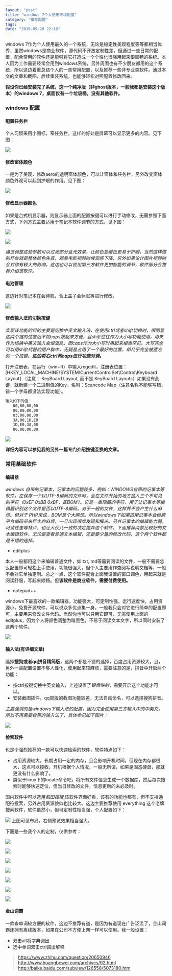 ```yaml
---
layout: "post"
title: "windows 7个人使用环境配置"
category: "推荐配置"
tags:  
date: "2016-09-20 22:18"
---
```


windows 7作为个人使用最久的一个系统，无论是稳定性美观程度等等都相当优秀，虽然windows是商业软件，源代码不开放定制性差，但通过一些日常的配置，配合常用的软件还是能够将它打造成一个个性化很强用起来恨顺畅的系统。本人因为工作需要经常会用到windows系统，另外周围也有不少朋友都用的这个系统，所以这边着重总结个人的一些常用配置，以及推荐一些非专业类软件。通过本文的文章和截图，后续重装系统，也能够轻松对照配置修改回来。

**假设你已经安装完了系统，这一个纯净版（非ghost版本，一般我都是安装这个版本）的windows 7，桌面仅有一个垃圾桶，没有其他软件。**

### windows 配置

#### 配置任务栏

个人习惯采用小图标，窄任务栏，这样的好处是屏幕可以显示更多的内容。见下图：

![](https://raw.githubusercontent.com/noparkinghere/noparkinghere.github.io/master/img/2016-09-20-windows-7%E4%B8%AA%E4%BA%BA%E4%BD%BF%E7%94%A8%E7%8E%AF%E5%A2%83%E9%85%8D%E7%BD%AE/1.png)

#### 修改窗体颜色

一是为了美观，修改aero的透明窗体颜色，可以让窗体和任务栏，另外改变窗体颜色外观可以起到护眼的作用。见下图：

![](https://raw.githubusercontent.com/noparkinghere/noparkinghere.github.io/master/img/2016-09-20-windows-7%E4%B8%AA%E4%BA%BA%E4%BD%BF%E7%94%A8%E7%8E%AF%E5%A2%83%E9%85%8D%E7%BD%AE/2.png)

#### 修改显示器颜色

如果是台式机显示器，则显示器上面的配置按键可以进行手动修改，无需参照下面方式，下列方式主要适用于笔记本软件调节的方式，见下图：

![](https://raw.githubusercontent.com/noparkinghere/noparkinghere.github.io/master/img/2016-09-20-windows-7%E4%B8%AA%E4%BA%BA%E4%BD%BF%E7%94%A8%E7%8E%AF%E5%A2%83%E9%85%8D%E7%BD%AE/3.png)

![](https://raw.githubusercontent.com/noparkinghere/noparkinghere.github.io/master/img/2016-09-20-windows-7%E4%B8%AA%E4%BA%BA%E4%BD%BF%E7%94%A8%E7%8E%AF%E5%A2%83%E9%85%8D%E7%BD%AE/4.png)

*通过调整这些参数可以过滤部分蓝光效果，让颜色显暖色更易于护眼，当然这样做的坏处就是整体颜色失真，观看电影视频时候观感下降，另外如果设计图片视频时会对你有较大的影响，这边也可以使用第三方软件更加智能的调节，软件部分会推荐介绍该软件。*

#### 电池管理

这边针对笔记本在会待机，合上盖子会休眠等进行修改。

![](https://raw.githubusercontent.com/noparkinghere/noparkinghere.github.io/master/img/2016-09-20-windows-7%E4%B8%AA%E4%BA%BA%E4%BD%BF%E7%94%A8%E7%8E%AF%E5%A2%83%E9%85%8D%E7%BD%AE/5.png)

#### 修改输入法的切换按键

*实现该功能的目的主要是切换中英文输入法，在使用ctrl或者shift切换时，很明显这两个键的位置远不如caps按起来方便，且shift往往作为大小写功能使用，用来作为切换中英文输入会恨混乱，而caps作为大小写时用起来相当罕见。大写完全可以用shift代替的用户群中，无疑是占用了一个最好的位置，却几乎完全被遗忘的一个按键。**这边将右ctrl和caps进行功能对调。***

打开注册表，在运行（win+R）中输入regedit，注册表位置：[HKEY_LOCAL_MACHINE\SYSTEM\CurrentControlSet\Control\Keyboard Layout]  （注意： KeyBoard Layout, 而不是 KeyBoard Layouts）如果没有此键，就新建一个二进制值的Key，名叫：Scancode Map（注意名称不能够写错，错一个字母都没法实现功能）。

```sh
输入如下的值：
　　00,00,00,00
　　00,00,00,00
　　03,00,00,00
　　3A,00,1D,E0
　　1D,E0,3A,00
　　00,00,00,00
```
![](https://raw.githubusercontent.com/noparkinghere/noparkinghere.github.io/master/img/2016-09-20-windows-7%E4%B8%AA%E4%BA%BA%E4%BD%BF%E7%94%A8%E7%8E%AF%E5%A2%83%E9%85%8D%E7%BD%AE/6.png)

**详细内容可以参见我的另外一篇专门介绍按键互换的文章。**

<!-- more -->


### 常用基础软件

#### 编辑器

*windows 自带的记事本，记事本的问题较多，例如：WINDOWS自带的记事本等软件，在保存一个以UTF-8编码的文件时，会在文件开始的地方插入三个不可见的字符（0xEF 0xBB 0xBF，即BOM）。它是一串隐藏的字符，用于让记事本等编辑器识别这个文件是否以UTF-8编码。对于一般的文件，这样并不会产生什么麻烦。但对于 PHP来说，BOM是个大麻烦。所以windows下如果适用记事本会给跨平台编码带来巨大的麻烦，一旦出现很难发现和解决。另外记事本的编辑能力弱，可读性差等特点，也让大伙儿一致的决定抛弃这个软件。下面推荐两款比较好的文本编辑软件，无论是查看普通文本编辑，还是要少量的修改代码，这个两个软件都是不错的选择。*

- editplus

本人一般都用这个来编辑普通文件，如.txt,.md等需要阅读的文件，一般不需要怎么配置即可轻松上手使用，功能很强大，但个人主要用作查阅写说明文档等，一般不会对它单独定制。总之一点，这个软件配合上面我设置的窗口调色，用起来就是阅读舒服，写起来顺畅。但**该软件是商业软件，需要付费使用。**

- notepad++

windows下最喜欢的一款编辑器，功能强大，可定制性强，运行速度快，占用资源小，免费开源软件，可以说众多优点集一身。一般我只会对它进行简单的配置即可，主要用来修改文件代码。当然你也可以只用它即可，无需使用上面的editplus，因为个人将颜色调整为暗黑色，不易于阅读文本文字，所以同时安装了这两个软件。

![](https://raw.githubusercontent.com/noparkinghere/noparkinghere.github.io/master/img/2016-09-20-windows-7%E4%B8%AA%E4%BA%BA%E4%BD%BF%E7%94%A8%E7%8E%AF%E5%A2%83%E9%85%8D%E7%BD%AE/7.png)


#### 输入法(有详细文章)

选择**搜狗或者qq拼音精简版**，这两个都是不错的选择，百度占用资源较大，且，另外一些配置设置不够人性化，使用起来较麻烦，需要注意的是，拼音中开启两个功能：
- 按ctrl按键切换中英文输入，上述设置了*键盘映射*，需要开启这个功能才可以。
- 安装截图插件，qq简版的截图功能较差，无法自动命名，可以选择搜狗拼音。

*主要强调的是windows下输入法的配置，因为完全使用第三方输入中的中英文，所以不再需要自带的输入法了，具体参见如下图片：*

![](https://raw.githubusercontent.com/noparkinghere/noparkinghere.github.io/master/img/2016-09-20-windows-7%E4%B8%AA%E4%BA%BA%E4%BD%BF%E7%94%A8%E7%8E%AF%E5%A2%83%E9%85%8D%E7%BD%AE/8.png)


#### 检索软件

也是个强烈推荐的一款可以快速检索的软件，软件特点如下：
- 占用资源较大，长期占用一定的内存，且会影响开机时间，但现在内存都很大，这点可以接收，开机根据个人情况，一般无所谓，如果是固态硬盘，那就更没有什么影响了。
- 类似于linux下的locate命令吧，将所有文件信息生成一个数据库，然后每次搜索时能够快速定位，但当日修改的文件，信息更新的未必及时。

国内软件中可以选用*稻田搜搜*,该软件界面好看，该有的功能也都有，但不支持通配符搜索，另外占用资源貌似也比较大。这边主要推荐使用 everything 这个老牌搜索软件，软件虽然小，但可定制性相当强，个人配置如下：

![](https://raw.githubusercontent.com/noparkinghere/noparkinghere.github.io/master/img/2016-09-20-windows-7%E4%B8%AA%E4%BA%BA%E4%BD%BF%E7%94%A8%E7%8E%AF%E5%A2%83%E9%85%8D%E7%BD%AE/e1.png)
上图可见布局，右侧预览效果相当强大。

下面是一些我个人的定制，仅供参考：

![](https://raw.githubusercontent.com/noparkinghere/noparkinghere.github.io/master/img/2016-09-20-windows-7%E4%B8%AA%E4%BA%BA%E4%BD%BF%E7%94%A8%E7%8E%AF%E5%A2%83%E9%85%8D%E7%BD%AE/e2.png)

![](https://raw.githubusercontent.com/noparkinghere/noparkinghere.github.io/master/img/2016-09-20-windows-7%E4%B8%AA%E4%BA%BA%E4%BD%BF%E7%94%A8%E7%8E%AF%E5%A2%83%E9%85%8D%E7%BD%AE/e3.png)

![](https://raw.githubusercontent.com/noparkinghere/noparkinghere.github.io/master/img/2016-09-20-windows-7%E4%B8%AA%E4%BA%BA%E4%BD%BF%E7%94%A8%E7%8E%AF%E5%A2%83%E9%85%8D%E7%BD%AE/e4.png)

![](https://raw.githubusercontent.com/noparkinghere/noparkinghere.github.io/master/img/2016-09-20-windows-7%E4%B8%AA%E4%BA%BA%E4%BD%BF%E7%94%A8%E7%8E%AF%E5%A2%83%E9%85%8D%E7%BD%AE/e5.png)

![](https://raw.githubusercontent.com/noparkinghere/noparkinghere.github.io/master/img/2016-09-20-windows-7%E4%B8%AA%E4%BA%BA%E4%BD%BF%E7%94%A8%E7%8E%AF%E5%A2%83%E9%85%8D%E7%BD%AE/e6.png)

![](https://raw.githubusercontent.com/noparkinghere/noparkinghere.github.io/master/img/2016-09-20-windows-7%E4%B8%AA%E4%BA%BA%E4%BD%BF%E7%94%A8%E7%8E%AF%E5%A2%83%E9%85%8D%E7%BD%AE/e7.png)

![](https://raw.githubusercontent.com/noparkinghere/noparkinghere.github.io/master/img/2016-09-20-windows-7%E4%B8%AA%E4%BA%BA%E4%BD%BF%E7%94%A8%E7%8E%AF%E5%A2%83%E9%85%8D%E7%BD%AE/e8.png)


#### 金山词霸

一款查单词较方便的软件，这边不推荐有道，是因为有道现在广告泛滥了，金山词霸还拥有离线版本，如果在公司不方便上网一样可以使用。我一般设置：
- 双击alt将字典调出
- 选中单词双击ctrl调出解释



> https://www.zhihu.com/question/20650946
> http://www.huangbowei.com/archives/92.html
> http://baike.baidu.com/subview/126558/5073180.htm

